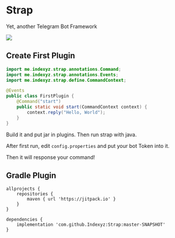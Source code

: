 # Strap
Yet, another Telegram Bot Framework

[![](https://jitpack.io/v/Indexyz/Strap.svg)](https://jitpack.io/#Indexyz/Strap)

## Create First Plugin
```java
import me.indexyz.strap.annotations.Command;
import me.indexyz.strap.annotations.Events;
import me.indexyz.strap.define.CommandContext;

@Events
public class FirstPlugin {
    @Command("start")
    public static void start(CommandContext context) {
        context.reply("Hello, World");
    }
}
```

Build it and put jar in plugins. Then run strap with java.

After first run, edit `config.properties` and put your bot Token into it.

Then it will response your command!

## Gradle Plugin
```grovy
allprojects {
    repositories {
        maven { url 'https://jitpack.io' }
    }
}

dependencies {
    implementation 'com.github.Indexyz:Strap:master-SNAPSHOT'
}
```